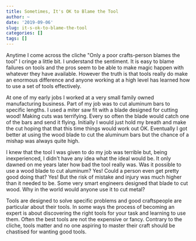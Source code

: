 ```yaml
---
title: Sometimes, It's OK to Blame the Tool
author: ~
date: '2019-09-06'
slug: it-s-ok-to-blame-the-tool
categories: []
tags: []
---
```



Anytime I come across the cliche "Only a poor crafts-person blames the tool" I cringe a little bit. I understand the sentiment. It is easy to blame failures on tools and the pros seem to be able to make magic happen with whatever they have available. However the truth is that tools really do make an enormous difference and anyone working at a high level has learned how to use a set of tools effectively.

At one of my early jobs I worked at a very small family owned manufacturing business. Part of my job was to cut aluminum bars to specific lengths. I used a miter saw fit with a blade designed for cutting wood! Making cuts was terrifying. Every so often the blade would catch one of the bars and send it flying. Initially I would just hold my breath and make the cut hoping that that this time things would work out OK. Eventually I got better at using the wood blade to cut the aluminum bars but the chance of a mishap was always quite high.

I knew that the tool I was given to do my job was terrible but, being inexperienced, I didn't have any idea what the ideal would be. It only dawned on me years later how bad the tool really was. Was it possible to use a wood blade to cut aluminum? Yes! Could a person even get pretty good doing that? Yes! But the risk of mistake and injury was much higher than it needed to be. Some very smart engineers  designed that blade to cut wood. Why in the world would anyone use it to cut metal?

Tools are designed to solve specific problems and good craftspeople are particular about their tools. In some ways the process of becoming an expert is about discovering the right tools for your task and learning to use them. Often the best tools are not the expensive or fancy. Contrary to the cliche, tools matter and no one aspiring to master their craft should be chastised for wanting good tools. 







